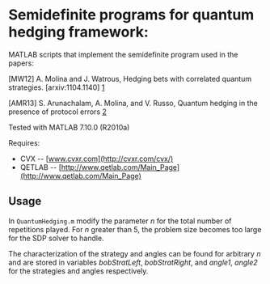 # Semidefinite programs for quantum hedging framework:

MATLAB scripts that implement the semidefinite program used in the papers:

[MW12] A. Molina and J. Watrous, Hedging bets with correlated quantum strategies. [arxiv:1104.1140] [1]

[AMR13] S. Arunachalam, A. Molina, and V. Russo, Quantum hedging in the presence of protocol errors [2]

Tested with MATLAB 7.10.0 (R2010a)

Requires:

- CVX -- [www.cvxr.com](http://cvxr.com/cvx/)
- QETLAB -- [http://www.qetlab.com/Main_Page](http://www.qetlab.com/Main_Page)
 
[1]: http://arxiv.org/abs/1104.1140
[2]: http://arxiv.org/pdf/1310.7954v2.pdf

## Usage

In `QuantumHedging.m` modify the parameter _n_ for the total number of repetitions played. 
For _n_ greater than 5, the problem size becomes too large for the SDP solver to handle. 

The characterization of the strategy and angles can be found for arbitrary _n_ and are 
stored in variables _bobStratLeft_, _bobStratRight_, and _angle1_, _angle2_ for the strategies 
and angles respectively.
